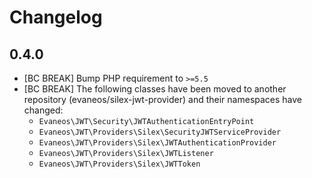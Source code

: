 # Changelog

## 0.4.0

* [BC BREAK] Bump PHP requirement to `>=5.5`
* [BC BREAK] The following classes have been moved to another repository (evaneos/silex-jwt-provider) and their namespaces have changed:
    * `Evaneos\JWT\Security\JWTAuthenticationEntryPoint`
    * `Evaneos\JWT\Providers\Silex\SecurityJWTServiceProvider`
    * `Evaneos\JWT\Providers\Silex\JWTAuthenticationProvider`
    * `Evaneos\JWT\Providers\Silex\JWTListener`
    * `Evaneos\JWT\Providers\Silex\JWTToken`
